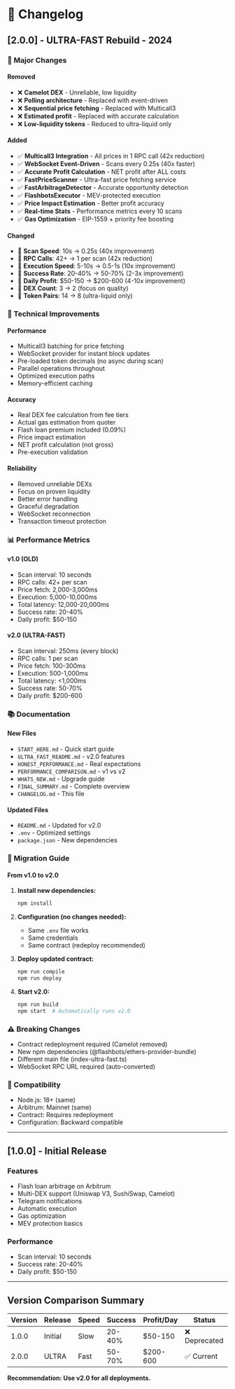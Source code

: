 # 📝 Changelog

## [2.0.0] - ULTRA-FAST Rebuild - 2024

### 🚀 Major Changes

#### Removed
- ❌ **Camelot DEX** - Unreliable, low liquidity
- ❌ **Polling architecture** - Replaced with event-driven
- ❌ **Sequential price fetching** - Replaced with Multicall3
- ❌ **Estimated profit** - Replaced with accurate calculation
- ❌ **Low-liquidity tokens** - Reduced to ultra-liquid only

#### Added
- ✅ **Multicall3 Integration** - All prices in 1 RPC call (42x reduction)
- ✅ **WebSocket Event-Driven** - Scans every 0.25s (40x faster)
- ✅ **Accurate Profit Calculation** - NET profit after ALL costs
- ✅ **FastPriceScanner** - Ultra-fast price fetching service
- ✅ **FastArbitrageDetector** - Accurate opportunity detection
- ✅ **FlashbotsExecutor** - MEV-protected execution
- ✅ **Price Impact Estimation** - Better profit accuracy
- ✅ **Real-time Stats** - Performance metrics every 10 scans
- ✅ **Gas Optimization** - EIP-1559 + priority fee boosting

#### Changed
- 🔄 **Scan Speed**: 10s → 0.25s (40x improvement)
- 🔄 **RPC Calls**: 42+ → 1 per scan (42x reduction)
- 🔄 **Execution Speed**: 5-10s → 0.5-1s (10x improvement)
- 🔄 **Success Rate**: 20-40% → 50-70% (2-3x improvement)
- 🔄 **Daily Profit**: $50-150 → $200-600 (4-10x improvement)
- 🔄 **DEX Count**: 3 → 2 (focus on quality)
- 🔄 **Token Pairs**: 14 → 8 (ultra-liquid only)

### 🔧 Technical Improvements

#### Performance
- Multicall3 batching for price fetching
- WebSocket provider for instant block updates
- Pre-loaded token decimals (no async during scan)
- Parallel operations throughout
- Optimized execution paths
- Memory-efficient caching

#### Accuracy
- Real DEX fee calculation from fee tiers
- Actual gas estimation from quoter
- Flash loan premium included (0.09%)
- Price impact estimation
- NET profit calculation (not gross)
- Pre-execution validation

#### Reliability
- Removed unreliable DEXs
- Focus on proven liquidity
- Better error handling
- Graceful degradation
- WebSocket reconnection
- Transaction timeout protection

### 📊 Performance Metrics

#### v1.0 (OLD)
- Scan interval: 10 seconds
- RPC calls: 42+ per scan
- Price fetch: 2,000-3,000ms
- Execution: 5,000-10,000ms
- Total latency: 12,000-20,000ms
- Success rate: 20-40%
- Daily profit: $50-150

#### v2.0 (ULTRA-FAST)
- Scan interval: 250ms (every block)
- RPC calls: 1 per scan
- Price fetch: 100-300ms
- Execution: 500-1,000ms
- Total latency: <1,000ms
- Success rate: 50-70%
- Daily profit: $200-600

### 📚 Documentation

#### New Files
- `START_HERE.md` - Quick start guide
- `ULTRA_FAST_README.md` - v2.0 features
- `HONEST_PERFORMANCE.md` - Real expectations
- `PERFORMANCE_COMPARISON.md` - v1 vs v2
- `WHATS_NEW.md` - Upgrade guide
- `FINAL_SUMMARY.md` - Complete overview
- `CHANGELOG.md` - This file

#### Updated Files
- `README.md` - Updated for v2.0
- `.env` - Optimized settings
- `package.json` - New dependencies

### 🔄 Migration Guide

#### From v1.0 to v2.0

1. **Install new dependencies:**
   ```bash
   npm install
   ```

2. **Configuration (no changes needed):**
   - Same `.env` file works
   - Same credentials
   - Same contract (redeploy recommended)

3. **Deploy updated contract:**
   ```bash
   npm run compile
   npm run deploy
   ```

4. **Start v2.0:**
   ```bash
   npm run build
   npm start  # Automatically runs v2.0
   ```

### ⚠️ Breaking Changes

- Contract redeployment required (Camelot removed)
- New npm dependencies (@flashbots/ethers-provider-bundle)
- Different main file (index-ultra-fast.ts)
- WebSocket RPC URL required (auto-converted)

### 🎯 Compatibility

- Node.js: 18+ (same)
- Arbitrum: Mainnet (same)
- Contract: Requires redeployment
- Configuration: Backward compatible

---

## [1.0.0] - Initial Release

### Features
- Flash loan arbitrage on Arbitrum
- Multi-DEX support (Uniswap V3, SushiSwap, Camelot)
- Telegram notifications
- Automatic execution
- Gas optimization
- MEV protection basics

### Performance
- Scan interval: 10 seconds
- Success rate: 20-40%
- Daily profit: $50-150

---

## Version Comparison Summary

| Version | Release | Speed | Success | Profit/Day | Status |
|---------|---------|-------|---------|------------|--------|
| 1.0.0   | Initial | Slow  | 20-40%  | $50-150    | ❌ Deprecated |
| 2.0.0   | ULTRA   | Fast  | 50-70%  | $200-600   | ✅ Current |

**Recommendation: Use v2.0 for all deployments.**
